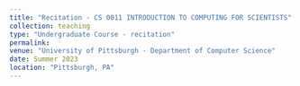 ```yaml
---
title: "Recitation - CS 0011 INTRODUCTION TO COMPUTING FOR SCIENTISTS"
collection: teaching
type: "Undergraduate Course - recitation"
permalink: 
venue: "University of Pittsburgh - Department of Computer Science"
date: Summer 2023
location: "Pittsburgh, PA"
---
```

